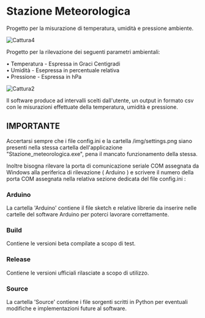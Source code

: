 # Stazione Meteorologica
 Progetto per la misurazione di temperatura, umidità e pressione ambiente.
 
![Cattura4](https://github.com/user-attachments/assets/34cc2fba-4653-4141-a305-638d1e1a8195)

Progetto per la rilevazione dei seguenti parametri ambientali:

• Temperatura - Espressa in Graci Centigradi<br>
• Umidità - Esepressa in percentuale relativa<br>
• Pressione - Espressa in hPa<br>

![Cattura2](https://github.com/user-attachments/assets/ec6c2e40-fa82-4509-ae49-a6a8d4e01c2a)


Il software produce ad intervalli scelti dall'utente, un output in formato csv 
con le misurazioni effettuate della temperatura, umidità e pressione. 

## IMPORTANTE 
Accertarsi sempre che i file config.ini e la cartella /img/settings.png 
siano presenti nella stessa cartella dell'applicazione "Stazione_meteorologica.exe",
pena il mancato funzionamento della stessa. 

Inoltre bisogna rilevare la porta di comunicazione seriale COM assegnata da Windows
alla periferica di rilevazione ( Arduino ) e scrivere il numero della porta COM assegnata
nella relativa sezione dedicata del file config.ini :

### Arduino
La cartella 'Arduino' contiene il file sketch e relative librerie da inserire
nelle cartelle del software Arduino per poterci lavorare correttamente.

### Build
Contiene le versioni beta compilate a scopo di test.

### Release
Contiene le versioni ufficiali rilasciate a scopo di utilizzo.

### Source
La cartella 'Source' contiene i file sorgenti scritti in Python per eventuali modifiche 
e implementazioni future al software.



